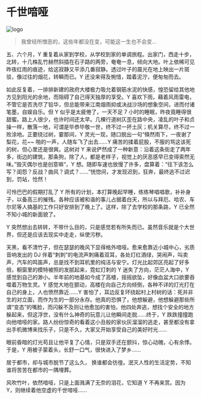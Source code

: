 # 千世喑哑

![logo](https://static.yancey.app/6aa7cb15-cf30-4d30-abb2-c94968599f09.jpg)

> 我曾经所憎恶的，这些年都没在变，可能这一生也不会变...

五、六个月，Y 重复着从家到学校，从学校到家的单调旅程。出家门，西走十步，北转，十几株乱竹赫然斜插在石子路的两旁，奄奄一息，倾向大地。叶上依稀可见昨夜红雨的痕迹，给这寂静又平添几番寂静。透过叶子的晨光在地上映出一片斑驳，像过往的烟花，转瞬而已。Y 还没来得及惋惜，踏着泥泞，便匆匆而去。

如此反复着，一排排新建的政府大楼极力吸允着钢筋水泥的快感，惶恐留给其他地方见到阳光的余地，而阻碍了自己得天独厚的享受。Y 喜欢下雨，藉着风雨雷电，不管它是否洗尽了铅华，但总能带来江南烟雨抑或决战沙场的想象空间，进而付诸笔墨，自娱自乐。但 Y 似乎是太疲倦了，一天不足 7 小时的睡眠，昨夜竟睡得很甜蜜。路上人很少，也许时间还太早。几棵行道树仄歪在路中央，凌乱的叶子和贞操一样，散落一地，可谓是毕恭毕敬一世，终不过一抔土灰；机关算尽，终不过一败涂地。正要绕过树，霎那间，Y 灵光一现，随口脱出一句“倏然雨下，一夜谢了梨花，花~~ 啪的一声，人随车飞了出去……Y 痛苦的揉着屁股，不服的骂这该死的树，但心里还是很爽。这树对 Y 来说俨然成了一种新意：沿着这条街走了两年多，街边的建筑，那条狗，除了人，都是老样子，视觉上的厌恶感早已变得索然无味。”毁灭偶尔也是创意嘛“，Y 想。随即车速也放慢了许多，盘算着：“往下该怎么写？闺怨？反战？曲风？调式？……”恍惚间，才发现迟到，狂奔，最终逃不过迟到，罚站，怆然！

可怜巴巴的假期打乱了 Y 所有的计划，本打算晚起早睡，练练琴唱唱歌，补补身子，以备高三的摧残。各种应该被和谐的事儿占据着白天，所以与拜厄、哈农、车尔尼等人搞基的工作只好安排到了晚上了。这样，除了去学校的那条路，Y 已全然不知小城的新面貌了。

Y 突然想出去转转，不带什么目的，只是感觉若有所失而已。虽然音乐就是个大世界，但还是应该去现实中走走，纵使污秽。

天黑，看不清竹子，但在瑟瑟的晚风下显得格外喑哑。愈来愈靠近小城中心，劣质音响发出的 DJ 伴着“刺刺”的电流声刺痛着双耳，各处灯红酒绿，哭闹声，叫卖声，汽车的鸣笛声，总是找不到耳机里的纯洁与安宁。灯光比起郊区亮起了好多倍，橱窗里的模特被照的发腻起来，霓虹灯刺的 Y 迷失了方向，茫茫人海中，Y 感觉到自己的渺小。半年前的地基如今成了高楼，摇摇欲坠，好像血盆大口欲要吞噬着万物生灵。Y 感觉大地在颤动，高楼在向自己方向倾倒，各种不详的灯光打在自己的身上，人也愤然靠近……Y 害怕了，耳边反复环绕起村上村树的话：死并非生的对立面，而作为生的一部分永存。他真的恐惧了，他想躲避，他想躲避那些所谓“变态”的嘴脸，而闪躲不及则让他愈加的害怕，他四处奔逃，想找个安全的地方躲起来，但这浮世，没有什么神奇的玩意儿让他瞬间走脱……终于，Y 跌跌撞撞跑向他喑哑的家。路人纷纷惊奇的看着这小丑般的家伙灰溜溜的逃走，甚至都没有拿出手机微博来找乐子，只是不久，大家又开始享受自己的美好时光……

眼前昏暗的灯光苟且让他平复了心情，只是双手还在颤抖，惊心动魄，心有余悸。于是，Y 用被子蒙着头，长舒一口气，很快进入了梦乡……

居于都市，却与城市脱节了这么久， 换谁都会彷徨。泯灭人性的生活定势，不知谁将苦苦在都市的一隅埋葬。

风吹竹叶，依然喑哑，只是上面溅满了无奈的泪花，它知道 Y 不再来赏。因为 Y，则继续着他空虚的千世喑哑……
